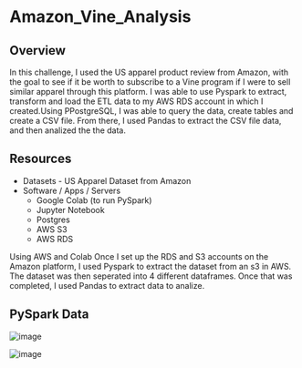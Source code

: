 # Amazon_Vine_Analysis
## Overview

In this challenge, I used the US apparel product review from Amazon, with the goal to see if it be worth to subscribe to a Vine program if I were to sell similar apparel through this platform. I was able to use Pyspark to extract, transform and load the ETL data to my AWS RDS account in which I created.Using PPostgreSQL, I was able to query the data, create tables and create a CSV file.  From there, I used Pandas to extract the CSV file data, and then analized the the data.

## Resources
* Datasets - US Apparel Dataset from Amazon
* Software / Apps / Servers
  - Google Colab (to run PySpark)
  - Jupyter Notebook
  - Postgres
  - AWS S3
  - AWS RDS

Using AWS and Colab
Once I set up the RDS and S3 accounts on the Amazon platform, I used Pyspark to extract the dataset from an s3 in AWS. The dataset was then seperated into 4 different dataframes.  Once that was completed, I used Pandas to extract data to analize.

## PySpark Data

![image](https://user-images.githubusercontent.com/94253815/159140639-50e9de99-cef1-4fb1-859d-bd5ae8e66f42.png)


![image](https://user-images.githubusercontent.com/94253815/159140663-758dc643-5bd6-4721-97de-00b3398e1f9a.png)





